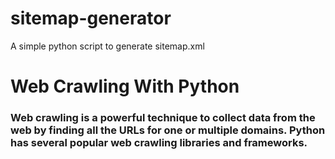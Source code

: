 # sitemap-generator
A simple python script to generate sitemap.xml



<h1>
  Web Crawling With Python
</h1>
<h3>
  Web crawling is a powerful technique to collect data from the web by finding all the URLs for one or multiple domains. Python has several popular web crawling libraries and frameworks.
</h3>
